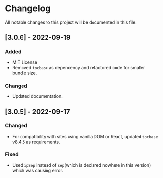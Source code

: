 # Changelog
All notable changes to this project will be documented in this file.

## [3.0.6] - 2022-09-19
### Added
- MIT License
- Removed `tocbase` as dependency and refactored code for smaller bundle size.

### Changed
- Updated documentation.

## [3.0.5] - 2022-09-17

### Changed
- For compatibility with sites using vanilla DOM or React, updated `tocbase` v8.4.5 as requirements.


### Fixed
- Used `ipSep` instead of `sep`(which is declared nowhere in this version) which was causing error.
